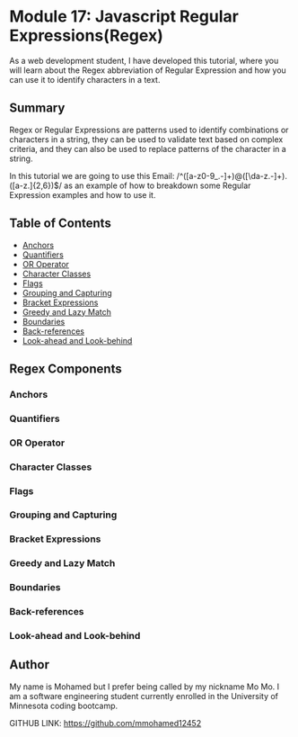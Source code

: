 # Module 17: Javascript Regular Expressions(Regex)

As a web development student, I have developed this tutorial, where you will learn about the Regex abbreviation of Regular Expression and how you can use it to identify characters in a text.

## Summary

Regex or Regular Expressions are patterns used to identify combinations or characters in a string, they can be used to validate text based on complex criteria, and they can also be used to replace patterns of the character in a string.

In this tutorial we are going to use this Email:
         /^([a-z0-9_.-]+)@([\da-z.-]+).([a-z.]{2,6})$/ 
as an example of how to breakdown some Regular Expression examples and how to use it.

## Table of Contents

- [Anchors](#anchors)
- [Quantifiers](#quantifiers)
- [OR Operator](#or-operator)
- [Character Classes](#character-classes)
- [Flags](#flags)
- [Grouping and Capturing](#grouping-and-capturing)
- [Bracket Expressions](#bracket-expressions)
- [Greedy and Lazy Match](#greedy-and-lazy-match)
- [Boundaries](#boundaries)
- [Back-references](#back-references)
- [Look-ahead and Look-behind](#look-ahead-and-look-behind)

## Regex Components

### Anchors

### Quantifiers

### OR Operator

### Character Classes

### Flags

### Grouping and Capturing

### Bracket Expressions

### Greedy and Lazy Match

### Boundaries

### Back-references

### Look-ahead and Look-behind

## Author

My name is Mohamed but I prefer being called by my nickname Mo Mo. I am a software engineering student currently enrolled in the University of Minnesota coding bootcamp. 

GITHUB LINK: https://github.com/mmohamed12452
